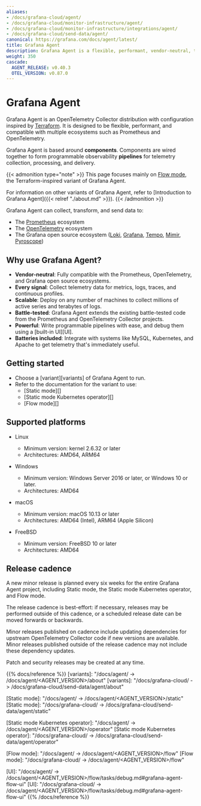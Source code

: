 ```yaml
---
aliases:
- /docs/grafana-cloud/agent/
- /docs/grafana-cloud/monitor-infrastructure/agent/
- /docs/grafana-cloud/monitor-infrastructure/integrations/agent/
- /docs/grafana-cloud/send-data/agent/
canonical: https://grafana.com/docs/agent/latest/
title: Grafana Agent
description: Grafana Agent is a flexible, performant, vendor-neutral, telemetry collector
weight: 350
cascade:
  AGENT_RELEASE: v0.40.3
  OTEL_VERSION: v0.87.0
---
```


# Grafana Agent

Grafana Agent is an OpenTelemetry Collector distribution with configuration
inspired by [Terraform][]. It is designed to be flexible, performant, and
compatible with multiple ecosystems such as Prometheus and OpenTelemetry.

Grafana Agent is based around **components**. Components are wired together to
form programmable observability **pipelines** for telemetry collection,
processing, and delivery.

{{< admonition type="note" >}}
This page focuses mainly on [Flow mode](https://grafana.com/docs/agent/<AGENT_VERSION>/flow/), the Terraform-inspired variant of Grafana Agent.

For information on other variants of Grafana Agent, refer to [Introduction to Grafana Agent]({{< relref "./about.md" >}}).
{{< /admonition >}}

Grafana Agent can collect, transform, and send data to:

* The [Prometheus][] ecosystem
* The [OpenTelemetry][] ecosystem
* The Grafana open source ecosystem ([Loki][], [Grafana][], [Tempo][], [Mimir][], [Pyroscope][])

[Terraform]: https://terraform.io
[Prometheus]: https://prometheus.io
[OpenTelemetry]: https://opentelemetry.io
[Loki]: https://github.com/grafana/loki
[Grafana]: https://github.com/grafana/grafana
[Tempo]: https://github.com/grafana/tempo
[Mimir]: https://github.com/grafana/mimir
[Pyroscope]: https://github.com/grafana/pyroscope

## Why use Grafana Agent?

* **Vendor-neutral**: Fully compatible with the Prometheus, OpenTelemetry, and
  Grafana open source ecosystems.
* **Every signal**: Collect telemetry data for metrics, logs, traces, and
  continuous profiles.
* **Scalable**: Deploy on any number of machines to collect millions of active
  series and terabytes of logs.
* **Battle-tested**: Grafana Agent extends the existing battle-tested code from
  the Prometheus and OpenTelemetry Collector projects.
* **Powerful**: Write programmable pipelines with ease, and debug them using a
  [built-in UI][UI].
* **Batteries included**: Integrate with systems like MySQL, Kubernetes, and
  Apache to get telemetry that's immediately useful.

## Getting started

* Choose a [variant][variants] of Grafana Agent to run.
* Refer to the documentation for the variant to use:
  * [Static mode][]
  * [Static mode Kubernetes operator][]
  * [Flow mode][]

## Supported platforms

* Linux

  * Minimum version: kernel 2.6.32 or later
  * Architectures: AMD64, ARM64

* Windows

  * Minimum version: Windows Server 2016 or later, or Windows 10 or later.
  * Architectures: AMD64

* macOS

  * Minimum version: macOS 10.13 or later
  * Architectures: AMD64 (Intel), ARM64 (Apple Silicon)

* FreeBSD

  * Minimum version: FreeBSD 10 or later
  * Architectures: AMD64

## Release cadence

A new minor release is planned every six weeks for the entire Grafana Agent
project, including Static mode, the Static mode Kubernetes operator, and Flow
mode.

The release cadence is best-effort: if necessary, releases may be performed
outside of this cadence, or a scheduled release date can be moved forwards or
backwards.

Minor releases published on cadence include updating dependencies for upstream
OpenTelemetry Collector code if new versions are available. Minor releases
published outside of the release cadence may not include these dependency
updates.

Patch and security releases may be created at any time.

{{% docs/reference %}}
[variants]: "/docs/agent/ -> /docs/agent/<AGENT_VERSION>/about"
[variants]: "/docs/grafana-cloud/ -> /docs/grafana-cloud/send-data/agent/about"

[Static mode]: "/docs/agent/ -> /docs/agent/<AGENT_VERSION>/static"
[Static mode]: "/docs/grafana-cloud/ -> /docs/grafana-cloud/send-data/agent/static"

[Static mode Kubernetes operator]: "/docs/agent/ -> /docs/agent/<AGENT_VERSION>/operator"
[Static mode Kubernetes operator]: "/docs/grafana-cloud/ -> /docs/grafana-cloud/send-data/agent/operator"

[Flow mode]: "/docs/agent/ -> /docs/agent/<AGENT_VERSION>/flow"
[Flow mode]: "/docs/grafana-cloud/ -> /docs/agent/<AGENT_VERSION>/flow"

[UI]: "/docs/agent/ -> /docs/agent/<AGENT_VERSION>/flow/tasks/debug.md#grafana-agent-flow-ui"
[UI]: "/docs/grafana-cloud/ -> /docs/agent/<AGENT_VERSION>/flow/tasks/debug.md#grafana-agent-flow-ui"
{{% /docs/reference %}}

